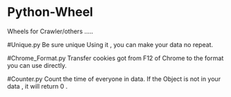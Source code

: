 # Python-Wheel
Wheels for Crawler/others .....

#Unique.py
Be sure unique
Using it , you can make your data no repeat.

#Chrome_Format.py
Transfer cookies got from F12 of Chrome to the format you can use directly.

#Counter.py
Count the time of everyone in data.
If the Object is not in your data , it will return 0 .
